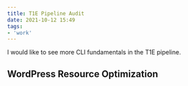 ```yaml
---
title: T1E Pipeline Audit
date: 2021-10-12 15:49
tags:
- 'work'
---
```


I would like to see more CLI fundamentals in the T1E pipeline. 

## WordPress Resource Optimization


